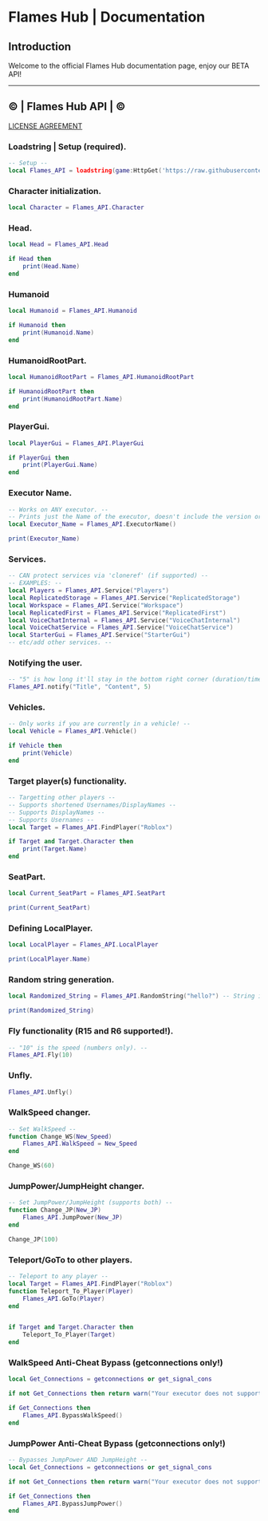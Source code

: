 # Flames Hub | Documentation

## Introduction

Welcome to the official Flames Hub documentation page, enjoy our BETA API!

---

## © | Flames Hub API | ©

[LICENSE AGREEMENT](https://github.com/EnterpriseExperience/MicUpSource/blob/main/LICENSE.md)

### Loadstring | Setup (required).
```lua
-- Setup --
local Flames_API = loadstring(game:HttpGet('https://raw.githubusercontent.com/EnterpriseExperience/MicUpSource/refs/heads/main/Flame_Hubs_API.lua'))()
```

### Character initialization.
```lua
local Character = Flames_API.Character
```

### Head.
```lua
local Head = Flames_API.Head

if Head then
    print(Head.Name)
end
```

### Humanoid
```lua
local Humanoid = Flames_API.Humanoid

if Humanoid then
    print(Humanoid.Name)
end
```

### HumanoidRootPart.
```lua
local HumanoidRootPart = Flames_API.HumanoidRootPart

if HumanoidRootPart then
    print(HumanoidRootPart.Name)
end
```

### PlayerGui.
```lua
local PlayerGui = Flames_API.PlayerGui

if PlayerGui then
    print(PlayerGui.Name)
end
```

### Executor Name.
```lua
-- Works on ANY executor. --
-- Prints just the Name of the executor, doesn't include the version or other details. --
local Executor_Name = Flames_API.ExecutorName()

print(Executor_Name)
```

### Services.
```lua
-- CAN protect services via 'cloneref' (if supported) --
-- EXAMPLES: --
local Players = Flames_API.Service("Players")
local ReplicatedStorage = Flames_API.Service("ReplicatedStorage")
local Workspace = Flames_API.Service("Workspace")
local ReplicatedFirst = Flames_API.Service("ReplicatedFirst")
local VoiceChatInternal = Flames_API.Service("VoiceChatInternal")
local VoiceChatService = Flames_API.Service("VoiceChatService")
local StarterGui = Flames_API.Service("StarterGui")
-- etc/add other services. --
```

### Notifying the user.
```lua
-- "5" is how long it'll stay in the bottom right corner (duration/time) --
Flames_API.notify("Title", "Content", 5)
```

### Vehicles.
```lua
-- Only works if you are currently in a vehicle! --
local Vehicle = Flames_API.Vehicle()

if Vehicle then
    print(Vehicle)
end
```

### Target player(s) functionality.
```lua
-- Targetting other players --
-- Supports shortened Usernames/DisplayNames --
-- Supports DisplayNames --
-- Supports Usernames --
local Target = Flames_API.FindPlayer("Roblox")

if Target and Target.Character then
    print(Target.Name)
end
```

### SeatPart.
```lua
local Current_SeatPart = Flames_API.SeatPart

print(Current_SeatPart)
```

### Defining LocalPlayer.
```lua
local LocalPlayer = Flames_API.LocalPlayer

print(LocalPlayer.Name)
```

### Random string generation.
```lua
local Randomized_String = Flames_API.RandomString("hello?") -- String input

print(Randomized_String)
```

### Fly functionality (R15 and R6 supported!).
```lua
-- "10" is the speed (numbers only). --
Flames_API.Fly(10)
```

### Unfly.
```lua
Flames_API.Unfly()
```

### WalkSpeed changer.
```lua
-- Set WalkSpeed --
function Change_WS(New_Speed)
    Flames_API.WalkSpeed = New_Speed
end

Change_WS(60)
```

### JumpPower/JumpHeight changer.
```lua
-- Set JumpPower/JumpHeight (supports both) --
function Change_JP(New_JP)
    Flames_API.JumpPower(New_JP)
end

Change_JP(100)
```

### Teleport/GoTo to other players.
```lua
-- Teleport to any player --
local Target = Flames_API.FindPlayer("Roblox")
function Teleport_To_Player(Player)
    Flames_API.GoTo(Player)
end


if Target and Target.Character then
    Teleport_To_Player(Target)
end
```

### WalkSpeed Anti-Cheat Bypass (getconnections only!)
```lua
local Get_Connections = getconnections or get_signal_cons

if not Get_Connections then return warn("Your executor does not support 'getconnections'!") end

if Get_Connections then
    Flames_API.BypassWalkSpeed()
end
```

### JumpPower Anti-Cheat Bypass (getconnections only!)
```lua
-- Bypasses JumpPower AND JumpHeight --
local Get_Connections = getconnections or get_signal_cons

if not Get_Connections then return warn("Your executor does not support 'getconnections'!") end

if Get_Connections then
    Flames_API.BypassJumpPower()
end
```
